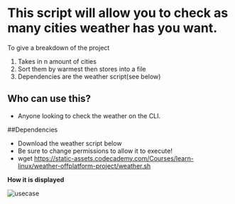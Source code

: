 # This script will allow you to check as many cities weather has you want.

To give a breakdown of the project

1. Takes in n amount of cities
2. Sort them by warmest then stores into a file
3. Dependencies are the weather script(see below)


## Who can use this?

* Anyone looking to check the weather on the CLI.

##Dependencies

* Download the weather script below
* Be sure to change permissions to allow it to execute!
* wget https://static-assets.codecademy.com/Courses/learn-linux/weather-offplatform-project/weather.sh


**How it is displayed**

![usecase](./images/diagram.png)
